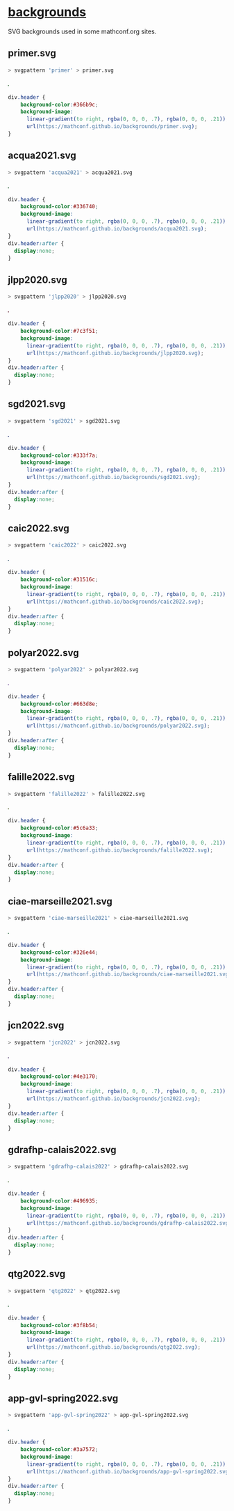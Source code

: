 # [backgrounds](https://github.com/mathconf/backgrounds)
SVG backgrounds used in some mathconf.org sites.

## primer.svg

```bash
> svgpattern 'primer' > primer.svg
```
[![primer.svg](primer.svg)](primer.svg)
```css
div.header {
    background-color:#366b9c;
    background-image:
      linear-gradient(to right, rgba(0, 0, 0, .7), rgba(0, 0, 0, .21)),
      url(https://mathconf.github.io/backgrounds/primer.svg);
}
```

## acqua2021.svg

```bash
> svgpattern 'acqua2021' > acqua2021.svg
```
[![acqua2021.svg](acqua2021.svg)](acqua2021.svg)
```css
div.header {
    background-color:#336740;
    background-image:
      linear-gradient(to right, rgba(0, 0, 0, .7), rgba(0, 0, 0, .21)),
      url(https://mathconf.github.io/backgrounds/acqua2021.svg);
}
div.header:after {
  display:none;
}
```

## jlpp2020.svg

```bash
> svgpattern 'jlpp2020' > jlpp2020.svg
```
[![jlpp2020.svg](jlpp2020.svg)](jlpp2020.svg)
```css
div.header {
    background-color:#7c3f51;
    background-image:
      linear-gradient(to right, rgba(0, 0, 0, .7), rgba(0, 0, 0, .21)),
      url(https://mathconf.github.io/backgrounds/jlpp2020.svg);
}
div.header:after {
  display:none;
}
```

## sgd2021.svg

```bash
> svgpattern 'sgd2021' > sgd2021.svg
```
[![sgd2021.svg](sgd2021.svg)](sgd2021.svg)
```css
div.header {
    background-color:#333f7a;
    background-image:
      linear-gradient(to right, rgba(0, 0, 0, .7), rgba(0, 0, 0, .21)),
      url(https://mathconf.github.io/backgrounds/sgd2021.svg);
}
div.header:after {
  display:none;
}
```

## caic2022.svg

```bash
> svgpattern 'caic2022' > caic2022.svg
```
[![caic2022.svg](caic2022.svg)](caic2022.svg)
```css
div.header {
    background-color:#31516c;
    background-image:
      linear-gradient(to right, rgba(0, 0, 0, .7), rgba(0, 0, 0, .21)),
      url(https://mathconf.github.io/backgrounds/caic2022.svg);
}
div.header:after {
  display:none;
}
```

## polyar2022.svg

```bash
> svgpattern 'polyar2022' > polyar2022.svg
```
[![polyar2022.svg](polyar2022.svg)](polyar2022.svg)
```css
div.header {
    background-color:#663d8e;
    background-image:
      linear-gradient(to right, rgba(0, 0, 0, .7), rgba(0, 0, 0, .21)),
      url(https://mathconf.github.io/backgrounds/polyar2022.svg);
}
div.header:after {
  display:none;
}
```

## falille2022.svg

```bash
> svgpattern 'falille2022' > falille2022.svg
```
[![falille2022.svg](falille2022.svg)](falille2022.svg)
```css
div.header {
    background-color:#5c6a33;
    background-image:
      linear-gradient(to right, rgba(0, 0, 0, .7), rgba(0, 0, 0, .21)),
      url(https://mathconf.github.io/backgrounds/falille2022.svg);
}
div.header:after {
  display:none;
}
```

## ciae-marseille2021.svg

```bash
> svgpattern 'ciae-marseille2021' > ciae-marseille2021.svg
```
[![ciae-marseille2021.svg](ciae-marseille2021.svg)](ciae-marseille2021.svg)
```css
div.header {
    background-color:#326e44;
    background-image:
      linear-gradient(to right, rgba(0, 0, 0, .7), rgba(0, 0, 0, .21)),
      url(https://mathconf.github.io/backgrounds/ciae-marseille2021.svg);
}
div.header:after {
  display:none;
}
```

## jcn2022.svg

```bash
> svgpattern 'jcn2022' > jcn2022.svg
```
[![jcn2022.svg](jcn2022.svg)](jcn2022.svg)
```css
div.header {
    background-color:#4e3170;
    background-image:
      linear-gradient(to right, rgba(0, 0, 0, .7), rgba(0, 0, 0, .21)),
      url(https://mathconf.github.io/backgrounds/jcn2022.svg);
}
div.header:after {
  display:none;
}
```

## gdrafhp-calais2022.svg

```bash
> svgpattern 'gdrafhp-calais2022' > gdrafhp-calais2022.svg
```
[![gdrafhp-calais2022.svg](gdrafhp-calais2022.svg)](gdrafhp-calais2022.svg)
```css
div.header {
    background-color:#496935;
    background-image:
      linear-gradient(to right, rgba(0, 0, 0, .7), rgba(0, 0, 0, .21)),
      url(https://mathconf.github.io/backgrounds/gdrafhp-calais2022.svg);
}
div.header:after {
  display:none;
}
```

## qtg2022.svg

```bash
> svgpattern 'qtg2022' > qtg2022.svg
```
[![qtg2022.svg](qtg2022.svg)](qtg2022.svg)
```css
div.header {
    background-color:#3f8b54;
    background-image:
      linear-gradient(to right, rgba(0, 0, 0, .7), rgba(0, 0, 0, .21)),
      url(https://mathconf.github.io/backgrounds/qtg2022.svg);
}
div.header:after {
  display:none;
}
```

## app-gvl-spring2022.svg

```bash
> svgpattern 'app-gvl-spring2022' > app-gvl-spring2022.svg
```
[![app-gvl-spring2022.svg](app-gvl-spring2022.svg)](app-gvl-spring2022.svg)
```css
div.header {
    background-color:#3a7572;
    background-image:
      linear-gradient(to right, rgba(0, 0, 0, .7), rgba(0, 0, 0, .21)),
      url(https://mathconf.github.io/backgrounds/app-gvl-spring2022.svg);
}
div.header:after {
  display:none;
}
```
